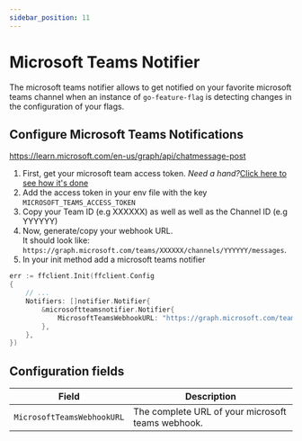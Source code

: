 ```yaml
---
sidebar_position: 11
---
```


# Microsoft Teams Notifier

The microsoft teams notifier allows to get notified on your favorite microsoft teams channel when an instance of `go-feature-flag` is
detecting changes in the configuration of your flags.

## Configure Microsoft Teams Notifications

https://learn.microsoft.com/en-us/graph/api/chatmessage-post

1. First, get your microsoft team access token.
   *Need a hand?*[Click here to see how it's done](https://learn.microsoft.com/en-us/graph/auth/auth-concepts?view=graph-rest-1.0#access-tokens)
2. Add the access token in your env file with the key `MICROSOFT_TEAMS_ACCESS_TOKEN`
3. Copy your Team ID (e.g XXXXXX) as well as well as the Channel ID (e.g YYYYYY)
4. Now, generate/copy your webhook URL.  
   It should look like: `https://graph.microsoft.com/teams/XXXXXX/channels/YYYYYY/messages`.
5.  In your init method add a microsoft teams notifier

```go
err := ffclient.Init(ffclient.Config
{
    // ...
    Notifiers: []notifier.Notifier{
        &microsoftteamsnotifier.Notifier{
            MicrosoftTeamsWebhookURL: "https://graph.microsoft.com/teams/XXXXXX/channels/YYYYYY/messages",
        },
    },
})
```

## **Configuration fields**

| **Field**           | **Description**                           |
|---------------------|-------------------------------------------|
| `MicrosoftTeamsWebhookURL` | The complete URL of your microsoft teams webhook. |
